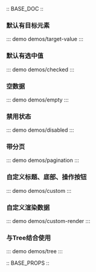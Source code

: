 :: BASE_DOC ::

### 默认有目标元素

::: demo demos/target-value
:::

### 默认有选中值

::: demo demos/checked
:::

### 空数据

::: demo demos/empty
:::

### 禁用状态

::: demo demos/disabled
:::

### 带分页

::: demo demos/pagination
:::

### 自定义标题、底部、操作按钮

::: demo demos/custom
:::

### 自定义渲染数据

::: demo demos/custom-render
:::

### 与Tree结合使用

::: demo demos/tree
:::



:: BASE_PROPS ::
